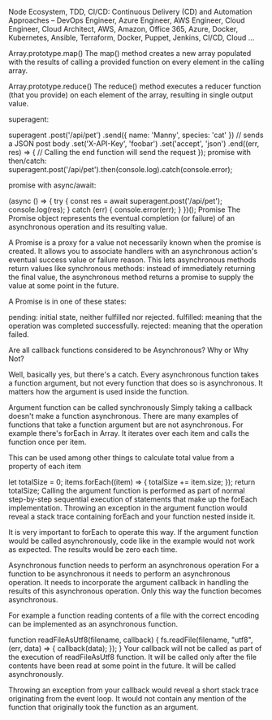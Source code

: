 Node Ecosystem, TDD, CI/CD:
Continuous Delivery (CD) and Automation Approaches – DevOps Engineer, Azure  Engineer, AWS Engineer, Cloud Engineer, Cloud Architect, AWS, Amazon,  Office 365, Azure, Docker, Kubernetes, Ansible, Terraform, Docker, Puppet,  Jenkins, CI/CD, Cloud ...

 

Array.prototype.map()
The map() method creates a new array populated with the results of calling a provided function on every element in the calling array.

 

Array.prototype.reduce()
The reduce() method executes a reducer function (that you provide) on each element of the array, resulting in single output value.

 

superagent:

superagent
  .post('/api/pet')
  .send({ name: 'Manny', species: 'cat' }) // sends a JSON post body
  .set('X-API-Key', 'foobar')
  .set('accept', 'json')
  .end((err, res) => {
    // Calling the end function will send the request
  });
promise with then/catch:
 superagent.post('/api/pet').then(console.log).catch(console.error);

 

promise with async/await:

(async () => {
  try {
    const res = await superagent.post('/api/pet');
    console.log(res);
  } catch (err) {
    console.error(err);
  }
})();
Promise
The Promise object represents the eventual completion (or failure) of an asynchronous operation and its resulting value.

 

A Promise is a proxy for a value not necessarily known when the promise is created. It allows you to associate handlers with an asynchronous action's eventual success value or failure reason. This lets asynchronous methods return values like synchronous methods: instead of immediately returning the final value, the asynchronous method returns a promise to supply the value at some point in the future.

A Promise is in one of these states:

pending: initial state, neither fulfilled nor rejected.
fulfilled: meaning that the operation was completed successfully.
rejected: meaning that the operation failed.
 

Are all callback functions considered to be Asynchronous? Why or Why Not?

Well, basically yes, but there's a catch. Every asynchronous function takes a function argument, but not every function that does so is asynchronous. It matters how the argument is used inside the function.

 

Argument function can be called synchronously
Simply taking a callback doesn't make a function asynchronous. There are many examples of functions that take a function argument but are not asynchronous. For example there's forEach in Array. It iterates over each item and calls the function once per item.

This can be used among other things to calculate total value from a property of each item

  let totalSize = 0;
  items.forEach((item) => {
    totalSize += item.size;
  });
  return totalSize;
Calling the argument function is performed as part of normal step-by-step sequential execution of statements that make up the forEach implementation. Throwing an exception in the argument function would reveal a stack trace containing forEach and your function nested inside it.

It is very important to forEach to operate this way. If the argument function would be called asynchronously, code like in the example would not work as expected. The results would be zero each time.

Asynchronous function needs to perform an asynchronous operation
For a function to be asynchronous it needs to perform an asynchronous operation. It needs to incorporate the argument callback in handling the results of this asynchronous operation. Only this way the function becomes asynchronous.

For example a function reading contents of a file with the correct encoding can be implemented as an asynchronous function.

function readFileAsUtf8(filename, callback) {
  fs.readFile(filename, "utf8", (err, data) => {
    callback(data);
  });
}
Your callback will not be called as part of the execution of readFileAsUtf8 function. It will be called only after the file contents have been read at some point in the future. It will be called asynchronously.

Throwing an exception from your callback would reveal a short stack trace originating from the event loop. It would not contain any mention of the function that originally took the function as an argument.

 

 

 
